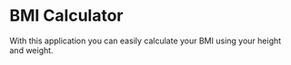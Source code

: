 # BMI Calculator

With this application you can easily calculate your BMI using your height and weight.
